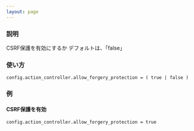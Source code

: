 ```yaml
---
layout: page
---
```

### 説明
CSRF保護を有効にするか
デフォルトは、「false」

### 使い方
    config.action_controller.allow_forgery_protection = ( true | false )

### 例
#### CSRF保護を有効
    config.action_controller.allow_forgery_protection = true